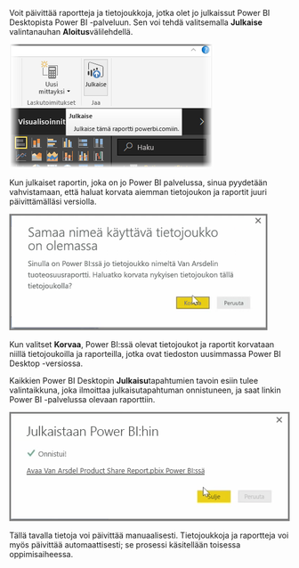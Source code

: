 Voit päivittää raportteja ja tietojoukkoja, jotka olet jo julkaissut Power BI Desktopista Power BI -palveluun. Sen voi tehdä valitsemalla **Julkaise** valintanauhan **Aloitus**välilehdellä.

![](media/4-5-manually-republish-reports/4-5_0.png)

Kun julkaiset raportin, joka on jo Power BI palvelussa, sinua pyydetään vahvistamaan, että haluat korvata aiemman tietojoukon ja raportit juuri päivittämälläsi versiolla.

![](media/4-5-manually-republish-reports/4-5_1.png)

Kun valitset **Korvaa**, Power BI:ssä olevat tietojoukot ja raportit korvataan niillä tietojoukoilla ja raporteilla, jotka ovat tiedoston uusimmassa Power BI Desktop -versiossa.

Kaikkien Power BI Desktopin **Julkaisu**tapahtumien tavoin esiin tulee valintaikkuna, joka ilmoittaa julkaisutapahtuman onnistuneen, ja saat linkin Power BI -palvelussa olevaan raporttiin.

![](media/4-5-manually-republish-reports/4-5_2.png)

Tällä tavalla tietoja voi päivittää manuaalisesti. Tietojoukkoja ja raportteja voi myös päivittää automaattisesti; se prosessi käsitellään toisessa oppimisaiheessa.

